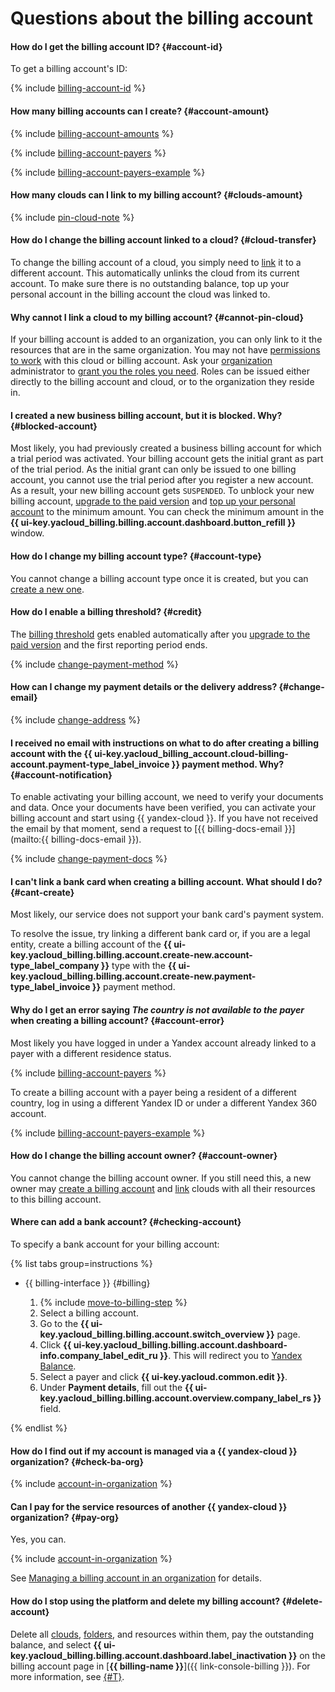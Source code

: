 # Questions about the billing account

#### How do I get the billing account ID? {#account-id}

To get a billing account's ID:

{% include [billing-account-id](../../_includes/billing/billing-account-id.md) %}

#### How many billing accounts can I create? {#account-amount}

{% include [billing-account-amounts](../../billing/_includes/billing-account-amounts.md) %}

{% include [billing-account-payers](../../billing/_includes/billing-account-payers.md) %}

{% include [billing-account-payers-example](../../billing/_includes/billing-account-payers-example.md) %}

#### How many clouds can I link to my billing account? {#clouds-amount}

{% include [pin-cloud-note](../../billing/_includes/pin-cloud-note.md) %}

#### How do I change the billing account linked to a cloud? {#cloud-transfer}

To change the billing account of a cloud, you simply need to [link](../../billing/operations/pin-cloud.md) it to a different account. This automatically unlinks the cloud from its current account. To make sure there is no outstanding balance, top up your personal account in the billing account the cloud was linked to.

#### Why cannot I link a cloud to my billing account? {#cannot-pin-cloud}

If your billing account is added to an organization, you can only link to it the resources that are in the same organization. You may not have [permissions to work](../../billing/operations/pin-cloud.md#bind-roles) with this cloud or billing account. Ask your [organization](../../billing/concepts/organization.md) administrator to [grant you the roles you need](../../billing/security/index.md#set-role).
Roles can be issued either directly to the billing account and cloud, or to the organization they reside in.

#### I created a new business billing account, but it is blocked. Why? {#blocked-account}

Most likely, you had previously created a business billing account for which a trial period was activated. Your billing account gets the initial grant as part of the trial period. As the initial grant can only be issued to one billing account, you cannot use the trial period after you register a new account. As a result, your new billing account gets `SUSPENDED`.
To unblock your new billing account, [upgrade to the paid version](../../billing/operations/activate-commercial.md) and [top up your personal account](../../billing/operations/pay-the-bill.md) to the minimum amount. You can check the minimum amount in the **{{ ui-key.yacloud_billing.billing.account.dashboard.button_refill }}** window.

#### How do I change my billing account type? {#account-type}

You cannot change a billing account type once it is created, but you can [create a new one](../../billing/operations/create-new-account.md).

#### How do I enable a billing threshold? {#credit}

The [billing threshold](../../billing/concepts/billing-threshold.md) gets enabled automatically after you [upgrade to the paid version](../../billing/operations/activate-commercial.md) and the first reporting period ends.

{% include [change-payment-method](../../billing/_includes/change-payment-method.md) %}

#### How can I change my payment details or the delivery address? {#change-email}

{% include [change-address](../../billing/_includes/change-address.md) %}

#### I received no email with instructions on what to do after creating a billing account with the {{ ui-key.yacloud_billing_account.cloud-billing-account.payment-type_label_invoice }} payment method. Why? {#account-notification}

To enable activating your billing account, we need to verify your documents and data. Once your documents have been verified, you can activate your billing account and start using {{ yandex-cloud }}.
If you have not received the email by that moment, send a request to [{{ billing-docs-email }}](mailto:{{ billing-docs-email }}).

{% include [change-payment-docs](../../billing/_includes/change-payment-docs.md) %}


#### I can't link a bank card when creating a billing account. What should I do? {#cant-create}

Most likely, our service does not support your bank card's payment system.

To resolve the issue, try linking a different bank card or, if you are a legal entity, create a billing account of the **{{ ui-key.yacloud_billing.billing.account.create-new.account-type_label_company }}** type with the **{{ ui-key.yacloud_billing.billing.account.create-new.payment-type_label_invoice }}** payment method.

#### Why do I get an error saying _The country is not available to the payer_ when creating a billing account? {#account-error}

Most likely you have logged in under a Yandex account already linked to a payer with a different residence status.

{% include [billing-account-payers](../../billing/_includes/billing-account-payers.md) %}

To create a billing account with a payer being a resident of a different country, log in using a different Yandex ID or under a different Yandex 360 account.

{% include [billing-account-payers-example](../../billing/_includes/billing-account-payers-example.md) %}

#### How do I change the billing account owner? {#account-owner}

You cannot change the billing account owner. If you still need this, a new owner may [create a billing account](../../billing/operations/create-new-account.md) and [link](../../billing/operations/pin-cloud.md) clouds with all their resources to this billing account.

#### Where can add a bank account? {#checking-account}

To specify a bank account for your billing account:

{% list tabs group=instructions %}

- {{ billing-interface }} {#billing}

   1. {% include [move-to-billing-step](../../billing/_includes/move-to-billing-step.md) %}
   1. Select a billing account.
   1. Go to the **{{ ui-key.yacloud_billing.billing.account.switch_overview }}** page.
   1. Click **{{ ui-key.yacloud_billing.billing.account.dashboard-info.company_label_edit_ru }}**.
      This will redirect you to [Yandex Balance](https://balance.yandex.ru/).
   1. Select a payer and click **{{ ui-key.yacloud.common.edit }}**.
   1. Under **Payment details**, fill out the **{{ ui-key.yacloud_billing.billing.account.overview.company_label_rs }}** field.

{% endlist %}

#### How do I find out if my account is managed via a {{ yandex-cloud }} organization? {#check-ba-org}

{% include [account-in-organization](../../_includes/billing/check-account-organization.md) %}

#### Can I pay for the service resources of another {{ yandex-cloud }} organization? {#pay-org}

Yes, you can.

{% include [account-in-organization](../../_includes/billing/pay-resouces-of-another-organization.md) %}

See [Managing a billing account in an organization](../../billing/concepts/organization.md) for details.

#### How do I stop using the platform and delete my billing account? {#delete-account}


Delete all [clouds](../../resource-manager/concepts/resources-hierarchy.md#cloud), [folders](../../resource-manager/concepts/resources-hierarchy.md#folder), and resources within them, pay the outstanding balance, and select **{{ ui-key.yacloud_billing.billing.account.dashboard.label_inactivation }}** on the billing account page in [**{{ billing-name }}**]({{ link-console-billing }}). For more information, see [{#T}](../../billing/operations/delete-account.md).


